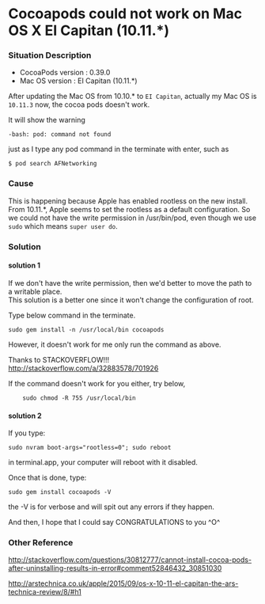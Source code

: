 # Cocoapods could not work on Mac OS X EI Capitan (10.11.*)

### Situation Description

- CocoaPods version : 0.39.0
- Mac OS version : EI Capitan (10.11.*)

After updating the Mac OS from 10.10.* to `EI Capitan`, actually my Mac OS is `10.11.3` now, the cocoa pods doesn't work. 

It will show the warning
		
	-bash: pod: command not found
	
just as I type any pod command in the terminate with enter, such as 

	$ pod search AFNetworking
	
 
### Cause
This is happening because Apple has enabled rootless on the new install.   
From 10.11.*, Apple seems to set the rootless as a default configuration. So we could not have the write permission in /usr/bin/pod, even though we use `sudo` which means `super user do`.

### Solution

#### solution 1
If we don't have the write permission, then we'd better to move the path to a writable place.   
This solution is a better one since it won't change the configuration of 
root. 

Type below command in the terminate.

	sudo gem install -n /usr/local/bin cocoapods
	
However, it doesn't work for me only run the command as above.

Thanks to STACKOVERFLOW!!!
http://stackoverflow.com/a/32883578/701926

If the command doesn't work for you either, try below,

		sudo chmod -R 755 /usr/local/bin
		
		
  
#### solution 2


If you type:

	sudo nvram boot-args="rootless=0"; sudo reboot
  
in terminal.app, your computer will reboot with it disabled.

Once that is done, type:

	sudo gem install cocoapods -V
  
the -V is for verbose and will spit out any errors if they happen.


And then, I hope that I could say CONGRATULATIONS to you ^O^

### Other Reference
http://stackoverflow.com/questions/30812777/cannot-install-cocoa-pods-after-uninstalling-results-in-error#comment52846432_30851030  

http://arstechnica.co.uk/apple/2015/09/os-x-10-11-el-capitan-the-ars-technica-review/8/#h1